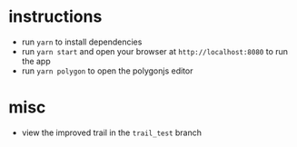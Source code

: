 # instructions

- run `yarn` to install dependencies
- run `yarn start` and open your browser at `http://localhost:8080` to run the app
- run `yarn polygon` to open the polygonjs editor

# misc

- view the improved trail in the `trail_test` branch